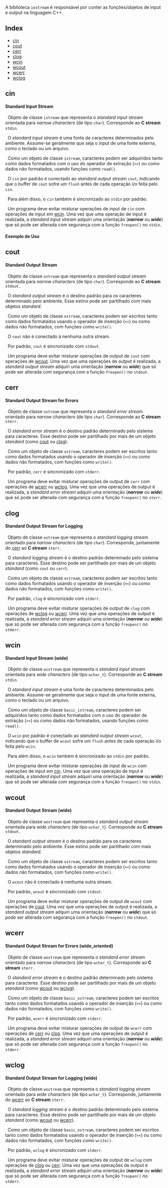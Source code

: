 A biblioteca `iostream` é responsável por conter as funções/objetos de input e output na linguagem C++.

## Index

* [cin](#cin)
* [cout](#cout)
* [cerr](#cerr)
* [clog](#clog)
* [wcin](#wcin)
* [wcout](#wcout)
* [wcerr](#wcerr)
* [wclog](#wclog)

## cin

#### Standard Input Stream
&nbsp; Objeto de classe `istream` que representa o _standard input stream_ orientada para _narrow characters_ (de tipo `char`). Corresponde ao **C stream** `stdin`.

&nbsp; O _standard input stream_ é uma fonte de caracteres determinados pelo ambiente. Assume-se geralmente que seja o _input_ de uma fonte externa, como o teclado ou um arquivo.

&nbsp; Como um objeto de classe `istream`, caracteres podem ser adquiridos tanto como dados formatados com o uso do operador de extração (`>>`) ou como dados não formatados, usando funções como `read()`.

&nbsp; O `cin` por padrão é conectado ao _standard output stream_ `cout`, indicando que o buffer de `cout` sofre um `flush` antes de cada operação i/o feita pelo `cin`.

&nbsp; Para além disso, o `cin` também é sincronizado ao `stdin` por padrão.

&nbsp; Um programa deve evitar misturar operações de input de `cin` com operações de input em [wcin](#wcin). Uma vez que uma operação de input é realizada, a _standard input stream_ adquiri uma orientação (_**narrow**_ ou _**wide**_) que só pode ser alterada com segurança com a função `freopen()` no `stdin`.

#### Exemplo de Uso


## cout

#### Standard Output Stream
&nbsp; Objeto de classe `ostream` que representa o _standard output stream_ orientada para _narrow characters_  (de tipo `char`). Corresponde ao **C stream** `stdout.`

&nbsp; O _standard output stream_ é o destino padrão para os caracteres determinado pelo ambiente. Esse estino pode ser partilhado com mais objetos _standard_.

&nbsp; Como um objeto de classe `ostream`, caracteres podem ser escritos tanto como dados formatados usando o operador de inserção (`<<`) ou como dados não formatados, com funções como `write()`.

&nbsp; O `cout` não é conectado à nenhuma outra stream.

&nbsp; Por padrão, `cout` é sincronizado com `stdout`.

&nbsp; Um programa deve evitar misturar operações de output de `cout` com operações de [wcout](#wcout). Uma vez que uma operações de output é realizada, a _standard output stream_ adquiri uma orientação (_**narrow**_ ou _**wide**_) que só pode ser alterada com segurança com a função `freopen()` no `stdout`.

## cerr

#### Standard Output Stream for Errors
&nbsp; Objeto de classe `ostream` que representa o _standard error stream_ orientado para _narrow characters_ (de tipo `char`). Corresponde ao **C stream** `sterr.`

&nbsp; O _standard error stream_ é o destino padrão determinado pelo sistema para caracteres. Esse destino pode ser partilhado por mais de um objeto _standard_ (como [cout](#cout) ou [clog](#clog)).

&nbsp; Como um objeto de classe `ostream`, caracteres podem ser escritos tanto como dados formatados usando o operador de inserção (`<<`) ou como dados não formatados, com funções como `write()`.

&nbsp; Por padrão, `cerr` é sincronizado com `stderr`.

&nbsp; Um programa deve evitar misturar operações de output de `cerr` com operações de [wcerr](#wcerr) ou [wclog](#wclog). Uma vez que uma operações de output é realizada, a _standard error stream_ adquiri uma orientação (_**narrow**_ ou _**wide**_) que só pode ser alterada com segurança com a função `freopen()` no `sterr`.

## clog

#### Standard Output Stream for Logging
&nbsp; Objeto de classe `ostream` que representa o _standard logging stream_ orientado para _narrow characters_ (de tipo `char`). Corresponde, juntamente do [cerr](#cerr) ao **C stream** `sterr.`

&nbsp; O _standard logging stream_ é o destino padrão determinado pelo sistema para caracteres. Esse destino pode ser partilhado por mais de um objeto _standard_ (como `cout` ou `cerr`).

&nbsp; Como um objeto de classe `ostream`, caracteres podem ser escritos tanto como dados formatados usando o operador de inserção (`<<`) ou como dados não formatados, com funções como `write()`.

&nbsp; Por padrão, `clog` é sincronizado com `stderr`.

&nbsp; Um programa deve evitar misturar operações de output de `clog` com operações de [wclog](#wclog) ou [wcerr](#wcerr). Uma vez que uma operações de output é realizada, a _standard error stream_ adquiri uma orientação (_**narrow**_ ou _**wide**_) que só pode ser alterada com segurança com a função `freopen()` no `stderr`.

## wcin

#### Standard Input Stream (wide)
&nbsp; Objeto de classe `wistream` que representa o _standard input stream_ orientada para _wide characters_ (de tipo `wchar_t`). Corresponde ao **C stream** `stdin`.

&nbsp; O _standard input stream_ é uma fonte de caracteres determinados pelo ambiente. Assume-se geralmente que seja o _input_ de uma fonte externa, como o teclado ou um arquivo.

&nbsp; Como um objeto de classe `basic_istream`, caracteres podem ser adquiridos tanto como dados formatados com o uso do operador de extração (`>>`) ou como dados não formatados, usando funções como `read()`.

&nbsp; O `wcin` por padrão é conectado ao _standard output stream_ `wcout`, indicando que o buffer de `wcout` sofre um `flush` antes de cada operação i/o feita pelo `wcin`.

&nbsp; Para além disso, o `wcin` também é sincronizado ao `stdin` por padrão.

&nbsp; Um programa deve evitar misturar operações de input de `wcin` com operações de input em [cin](#cin). Uma vez que uma operação de input é realizada, a _standard input stream_ adquiri uma orientação (_**narrow**_ ou _**wide**_) que só pode ser alterada com segurança com a função `freopen()` no `stdin`.

## wcout
#### Standard Output Stream (wide)
&nbsp; Objeto de classe `wostream` que representa o _standard output stream_ orientada para _wide characters_  (de tipo `wchar_t`). Corresponde ao **C stream** `stdout.`

&nbsp; O _standard output stream_ é o destino padrão para os caracteres determinado pelo ambiente. Esse estino pode ser partilhado com mais objetos _standard_.

&nbsp; Como um objeto de classe `ostream`, caracteres podem ser escritos tanto como dados formatados usando o operador de inserção (`<<`) ou como dados não formatados, com funções como `write()`.

&nbsp; O `wcout` não é conectado à nenhuma outra stream.

&nbsp; Por padrão, `wcout` é sincronizado com `stdout`.

&nbsp; Um programa deve evitar misturar operações de output de `wcout` com operações de [cout](#cout). Uma vez que uma operações de output é realizada, a _standard output stream_ adquiri uma orientação (_**narrow**_ ou _**wide**_) que só pode ser alterada com segurança com a função `freopen()` no `stdout`.

## wcerr

#### Standard Output Stream for Errors (wide_oriented)
&nbsp; Objeto de classe `wostream` que representa o _standard error stream_ orientado para _narrow characters_ (de tipo `wchar_t`). Corresponde ao **C stream** `sterr.`

&nbsp; O _standard error stream_ é o destino padrão determinado pelo sistema para caracteres. Esse destino pode ser partilhado por mais de um objeto _standard_ (como [wcout](#wcout) ou [wclog](#wclog)).

&nbsp; Como um objeto de classe `basic_ostream`, caracteres podem ser escritos tanto como dados formatados usando o operador de inserção (`<<`) ou como dados não formatados, com funções como `write()`.

&nbsp; Por padrão, `wcerr` é sincronizado com `stderr`.

&nbsp; Um programa deve evitar misturar operações de output de `wcerr` com operações de [cerr](#cerr) ou [clog](#clog). Uma vez que uma operações de output é realizada, a _standard error stream_ adquiri uma orientação (_**narrow**_ ou _**wide**_) que só pode ser alterada com segurança com a função `freopen()` no `stderr`.

## wclog
#### Standard Output Stream for Logging (wide)
&nbsp; Objeto de classe `wostream` que representa o _standard logging stream_ orientado para _wide characters_ (de tipo `wchar_t`). Corresponde, juntamente do [wcerr](#wcerr) ao **C stream** `sterr.`

&nbsp; O _standard logging stream_ é o destino padrão determinado pelo sistema para caracteres. Esse destino pode ser partilhado por mais de um objeto _standard_ (como [wcout](#wcout) ou [wcerr](#wcerr)).

&nbsp; Como um objeto de classe `basic_ostream`, caracteres podem ser escritos tanto como dados formatados usando o operador de inserção (`<<`) ou como dados não formatados, com funções como `write()`.

&nbsp; Por padrão, `wclog` é sincronizado com `stderr`.

&nbsp; Um programa deve evitar misturar operações de output de `wclog` com operações de [clog](#clog) ou [cerr](#cerr). Uma vez que uma operações de output é realizada, a _standard error stream_ adquiri uma orientação (_**narrow**_ ou _**wide**_) que só pode ser alterada com segurança com a função `freopen()` no `stderr`.